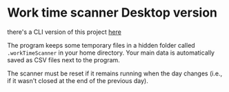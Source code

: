 # Work time scanner Desktop version

there's a CLI version of this project [here](https://github.com/iprimavera/Work-time-scanner-CLI)

The program keeps some temporary files in a hidden folder called `.workTimeScanner`
in your home directory. Your main data is automatically saved as CSV files next to the program.

The scanner must be reset if it remains running when the day changes (i.e., if it wasn't closed at the end of the previous day).
